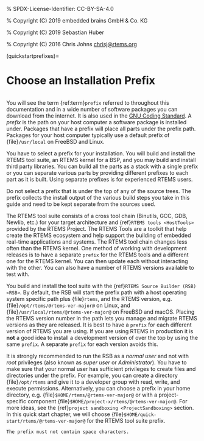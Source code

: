 % SPDX-License-Identifier: CC-BY-SA-4.0

% Copyright (C) 2019 embedded brains GmbH & Co. KG

% Copyright (C) 2019 Sebastian Huber

% Copyright (C) 2016 Chris Johns <chrisj@rtems.org>

(quickstartprefixes)=

# Choose an Installation Prefix

```{index} prefix
```

You will see the term {ref:term}`prefix` referred to throughout this
documentation and in a wide number of software packages you can download from
the internet. It is also used in the
[GNU Coding Standard](https://www.gnu.org/prep/standards/html_node/Directory-Variables.html).
A *prefix* is the path on your host computer a software package is installed
under. Packages that have a prefix will place all parts under the prefix
path. Packages for your host computer typically use a default prefix of
{file}`/usr/local` on FreeBSD and Linux.

You have to select a prefix for your installation. You will build and install
the RTEMS tool suite, an RTEMS kernel for a BSP, and you may build and install
third party libraries. You can build all the parts as a stack with a single
prefix or you can separate various parts by providing different prefixes to
each part as it is built. Using separate prefixes is for experienced RTEMS
users.

Do not select a prefix that is under the top of any of the source trees. The
prefix collects the install output of the various build steps you take in this
guide and need to be kept separate from the sources used.

The RTEMS tool suite consists of a cross tool chain (Binutils, GCC, GDB,
Newlib, etc.) for your target architecture and {ref}`RTEMS tools <HostTools>`
provided by the RTEMS Project. The RTEMS Tools are a toolkit that help create
the RTEMS ecosystem and help support the building of embedded real-time
applications and systems.
The RTEMS tool chain changes less often than the RTEMS kernel. One method of
working with development releases is to have a separate `prefix` for the RTEMS
tools and a different one for the RTEMS kernel. You can then update each
without interacting with the other. You can also have a number of RTEMS
versions available to test with.

You build and install the tool suite with the {ref}`RTEMS Source Builder (RSB) <RSB>`. By default, the RSB will start the prefix path with a host operating
system specific path plus {file}`rtems`, and the RTEMS version, e.g.
{file}`/opt/rtems/@rtems-ver-major@` on Linux, and {file}`/usr/local/rtems/@rtems-ver-major@` on FreeBSD and
macOS. Placing the RTEMS version number in the path lets you manage and
migrate RTEMS versions as they are released. It is best to
have a `prefix` for each different version of RTEMS you are using. If you are
using RTEMS in production it is **not** a good idea to install a development
version of over the top by using the same `prefix`. A separate `prefix` for each
version avoids this.

It is strongly recommended to run the RSB as a *normal user* and not with
*root* privileges (also known as *super user* or *Administrator*). You have to
make sure that your normal user has sufficient privileges to create files and
directories under the prefix. For example, you can create a directory
{file}`/opt/rtems` and give it to a developer group with read, write, and
execute permissions. Alternatively, you can choose a prefix in your home
directory, e.g. {file}`$HOME/rtems/@rtems-ver-major@` or with a project-specific component
{file}`$HOME/project-x/rtems/@rtems-ver-major@`. For more ideas, see the {ref}`project sandboxing <ProjectSandboxing>` section. In this quick start chapter, we will
choose {file}`$HOME/quick-start/rtems/@rtems-ver-major@` for the RTEMS tool suite prefix.

```{warning}
The prefix must not contain space characters.
```
